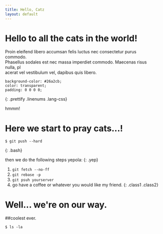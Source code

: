 ```yaml
---
title: Hello, Catz
layout: default
---
```


# Hello to all the cats in the world!

Proin eleifend libero accumsan felis luctus nec consectetur purus commodo. \
Phasellus sodales est nec massa imperdiet commodo. Maecenas risus nulla, pl\
acerat vel vestibulum vel, dapibus quis libero.


	background-color: #26a2cb;
	color: transparent;
	padding: 0 0 0 0;
{: .prettify .linenums .lang-css}

hmmm!

# Here we start to pray cats...!

```console
$ git push --hard
```
{: .bash}

then we do the following steps yepola:
{: .yep}

1. `git fetch --no-ff`
2. `git rebase -p`
3. `git psuh yourserver`
4. go have a coffee or whatever you would like my friend.
{: .class1 .class2}

# Well... we're on our way.

##coolest ever.

```console
$ ls -la
```